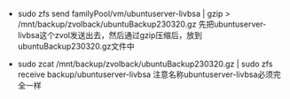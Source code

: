 * sudo zfs send familyPool/vm/ubuntuserver-livbsa | gzip > /mnt/backup/zvolback/ubuntuBackup230320.gz
先把ubuntuserver-livbsa这个zvol发送出去，然后通过gzip压缩后，放到ubuntuBackup230320.gz文件中

* sudo zcat /mnt/backup/zvolback/ubuntuBackup230320.gz | sudo zfs receive backup/ubuntuserver-livbsa
注意名称ubuntuserver-livbsa必须完全一样